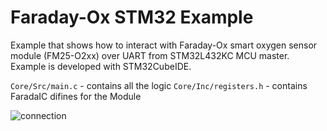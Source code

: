 # Faraday-Ox STM32 Example

Example that shows how to interact with Faraday-Ox smart oxygen sensor module (FM25-O2xx) over UART from STM32L432KC MCU master.
Example is developed with STM32CubeIDE.

```Core/Src/main.c``` - contains all the logic
```Core/Inc/registers.h``` - contains FaradaIC difines for the Module 

![connection](connection.jpg)